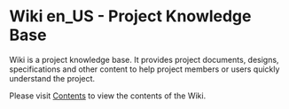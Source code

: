 # Wiki en_US - Project Knowledge Base

Wiki is a project knowledge base. It provides project documents, designs,
specifications and other content to help project members or users quickly understand the project.

Please visit [Contents](./Contents.md) to view the contents of the Wiki.




